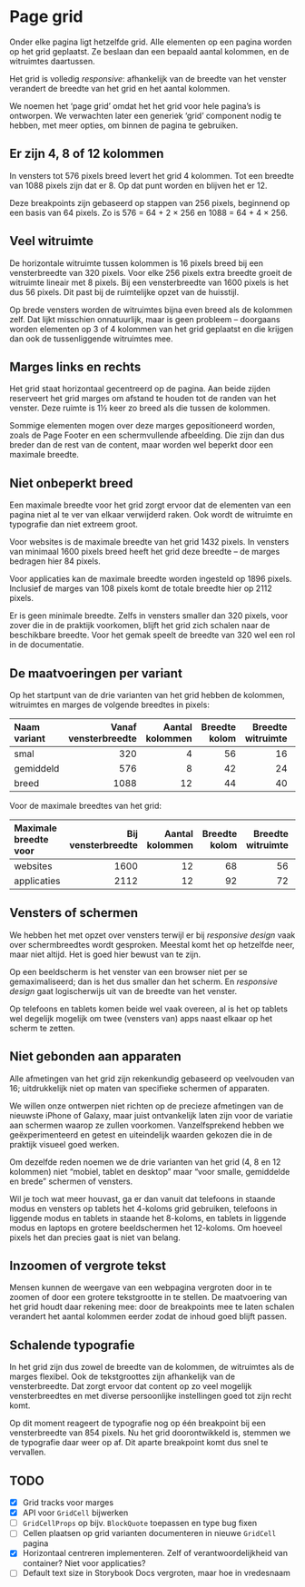 # Page grid

Onder elke pagina ligt hetzelfde grid. Alle elementen op een pagina worden op het grid geplaatst. Ze beslaan dan een bepaald aantal kolommen, en de witruimtes daartussen.

Het grid is volledig _responsive_: afhankelijk van de breedte van het venster verandert de breedte van het grid en het aantal kolommen.

We noemen het ‘page grid’ omdat het het grid voor hele pagina’s is ontworpen. We verwachten later een generiek ‘grid’ component nodig te hebben, met meer opties, om binnen de pagina te gebruiken.

## Er zijn 4, 8 of 12 kolommen

In vensters tot 576 pixels breed levert het grid 4 kolommen. Tot een breedte van 1088 pixels zijn dat er 8. Op dat punt worden en blijven het er 12.

Deze breakpoints zijn gebaseerd op stappen van 256 pixels, beginnend op een basis van 64 pixels. Zo is 576 = 64 + 2 × 256 en 1088 = 64 + 4 × 256.

## Veel witruimte

De horizontale witruimte tussen kolommen is 16 pixels breed bij een vensterbreedte van 320 pixels. Voor elke 256 pixels extra breedte groeit de witruimte lineair met 8 pixels. Bij een vensterbreedte van 1600 pixels is het dus 56 pixels. Dit past bij de ruimtelijke opzet van de huisstijl.

Op brede vensters worden de witruimtes bijna even breed als de kolommen zelf. Dat lijkt misschien onnatuurlijk, maar is geen probleem – doorgaans worden elementen op 3 of 4 kolommen van het grid geplaatst en die krijgen dan ook de tussenliggende witruimtes mee.

## Marges links en rechts

Het grid staat horizontaal gecentreerd op de pagina. Aan beide zijden reserveert het grid marges om afstand te houden tot de randen van het venster. Deze ruimte is 1½ keer zo breed als die tussen de kolommen.

Sommige elementen mogen over deze marges gepositioneerd worden, zoals de Page Footer en een schermvullende afbeelding. Die zijn dan dus breder dan de rest van de content, maar worden wel beperkt door een maximale breedte.

## Niet onbeperkt breed

Een maximale breedte voor het grid zorgt ervoor dat de elementen van een pagina niet al te ver van elkaar verwijderd raken. Ook wordt de witruimte en typografie dan niet extreem groot.

Voor websites is de maximale breedte van het grid 1432 pixels. In vensters van minimaal 1600 pixels breed heeft het grid deze breedte – de marges bedragen hier 84 pixels.

Voor applicaties kan de maximale breedte worden ingesteld op 1896 pixels. Inclusief de marges van 108 pixels komt de totale breedte hier op 2112 pixels.

Er is geen minimale breedte. Zelfs in vensters smaller dan 320 pixels, voor zover die in de praktijk voorkomen, blijft het grid zich schalen naar de beschikbare breedte. Voor het gemak speelt de breedte van 320 wel een rol in de documentatie.

## De maatvoeringen per variant

Op het startpunt van de drie varianten van het grid hebben de kolommen, witruimtes en marges de volgende breedtes in pixels:

| Naam variant | Vanaf vensterbreedte | Aantal kolommen | Breedte kolom | Breedte witruimte | Breedte marge | Breedte grid |
| :----------- | -------------------: | --------------: | ------------: | ----------------: | ------------: | -----------: |
| smal         |                  320 |               4 |            56 |                16 |            24 |          272 |
| gemiddeld    |                  576 |               8 |            42 |                24 |            36 |          504 |
| breed        |                 1088 |              12 |            44 |                40 |            60 |          968 |

Voor de maximale breedtes van het grid:

| Maximale breedte voor | Bij vensterbreedte | Aantal kolommen | Breedte kolom | Breedte witruimte | Breedte marge | Breedte grid |
| :-------------------- | -----------------: | --------------: | ------------: | ----------------: | ------------: | -----------: |
| websites              |               1600 |              12 |            68 |                56 |            84 |         1432 |
| applicaties           |               2112 |              12 |            92 |                72 |           108 |         1896 |

## Vensters of schermen

We hebben het met opzet over vensters terwijl er bij _responsive design_ vaak over schermbreedtes wordt gesproken. Meestal komt het op hetzelfde neer, maar niet altijd. Het is goed hier bewust van te zijn.

Op een beeldscherm is het venster van een browser niet per se gemaximaliseerd; dan is het dus smaller dan het scherm. En _responsive design_ gaat logischerwijs uit van de breedte van het venster.

Op telefoons en tablets komen beide wel vaak overeen, al is het op tablets wel degelijk mogelijk om twee (vensters van) apps naast elkaar op het scherm te zetten.

## Niet gebonden aan apparaten

Alle afmetingen van het grid zijn rekenkundig gebaseerd op veelvouden van 16; uitdrukkelijk niet op maten van specifieke schermen of apparaten.

We willen onze ontwerpen niet richten op de precieze afmetingen van de nieuwste iPhone of Galaxy, maar juist ontvankelijk laten zijn voor de variatie aan schermen waarop ze zullen voorkomen. Vanzelfsprekend hebben we geëxperimenteerd en getest en uiteindelijk waarden gekozen die in de praktijk visueel goed werken.

Om dezelfde reden noemen we de drie varianten van het grid (4, 8 en 12 kolommen) niet “mobiel, tablet en desktop” maar “voor smalle, gemiddelde en brede” schermen of vensters.

Wil je toch wat meer houvast, ga er dan vanuit dat telefoons in staande modus en vensters op tablets het 4-koloms grid gebruiken, telefoons in liggende modus en tablets in staande het 8-koloms, en tablets in liggende modus en laptops en grotere beeldschermen het 12-koloms. Om hoeveel pixels het dan precies gaat is niet van belang.

## Inzoomen of vergrote tekst

Mensen kunnen de weergave van een webpagina vergroten door in te zoomen of door een grotere tekstgrootte in te stellen. De maatvoering van het grid houdt daar rekening mee: door de breakpoints mee te laten schalen verandert het aantal kolommen eerder zodat de inhoud goed blijft passen.

## Schalende typografie

In het grid zijn dus zowel de breedte van de kolommen, de witruimtes als de marges flexibel. Ook de tekstgroottes zijn afhankelijk van de vensterbreedte. Dat zorgt ervoor dat content op zo veel mogelijk vensterbreedtes en met diverse persoonlijke instellingen goed tot zijn recht komt.

Op dit moment reageert de typografie nog op één breakpoint bij een vensterbreedte van 854 pixels. Nu het grid doorontwikkeld is, stemmen we de typografie daar weer op af. Dit aparte breakpoint komt dus snel te vervallen.

## TODO

- [x] Grid tracks voor marges
- [x] API voor `GridCell` bijwerken
- [ ] `GridCellProps` op bijv. `BlockQuote` toepassen en type bug fixen
- [ ] Cellen plaatsen op grid varianten documenteren in nieuwe `GridCell` pagina
- [x] Horizontaal centreren implementeren. Zelf of verantwoordelijkheid van container? Niet voor applicaties?
- [ ] Default text size in Storybook Docs vergroten, maar hoe in vredesnaam
